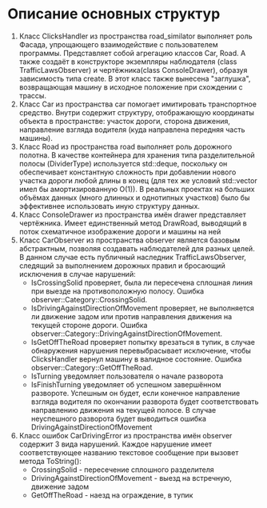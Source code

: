 # Описание основных структур

1. Класс ClicksHandler из пространства road_similator выполняет роль Фасада, упрощающего взаимодействие с пользователем программы. Представляет собой агрегацию классов Car, Road. А также создаёт в конструкторе экземпляры наблюдателя (class TrafficLawsObserver) и чертёжника(class ConsoleDrawer), образуя зависимость типа create. В этот класс также вынесена "заглушка", возвращающая машину в исходное положение при схождении с трассы.
2. Класс Car из пространства car помогает имитировать транспортное средство. Внутри содержит структуру, отображающую координаты объекта в пространстве: участок дороги, сторона движения, направление взгляда водителя (куда направлена передняя часть машины).
3. Класс Road из пространства road выполняет роль дорожного полотна. В качестве контейнера для хранения типа разделительной полосы (DividerType) используется std::deque, поскольку он обеспечивает константную сложность при добавлении нового участка дороги любой длины в конец (для тех же условий std::vector имел бы амортизированную О(1)). В реальных проектах на больших объёмах данных (много длинных и однотипных участков) было бы эффективнее использовать иную структуру данных.
4. Класс ConsoleDrawer из пространства имён drawer представляет чертёжника. Имеет единственный метод DrawRoad, выводящий в поток схематичное изображение дороги и машины на ней
5. Класс CarObserver из пространства observer является базовым абстрактным, позволяя создавать наблюдателей для разных целей. В данном случае есть публичный наследник TrafficLawsObserver, следящий за выполнением дорожных правил и бросающий исключения в случае нарушений:
	- IsCrossingSolid проверяет, была ли пересечена сплошная линия при выезде на противоположную полосу. Ошибка observer::Category::CrossingSolid.
	- IsDrivingAgainstDirectionOfMovement проверяет, не выполняется ли движение задом или против направления движения на текущей стороне дороги. Ошибка observer::Category::DrivingAgainstDirectionOfMovement.
	- IsGetOffTheRoad проверяет попытку врезаться в тупик, в случае обнаружения нарушения перевыбрасывает исключение, чтобы ClicksHandler вернул машину в валидное состояние. Ошибка observer::Category::GetOffTheRoad.
	- IsTurning уведомляет пользователя о начале разворота
	- IsFinishTurning уведомляет об успешном завершённом развороте. Успешным он будет, если конечное направление взгляда водителя по окончании разворота будет соответствовать направлению движения на текущей полосе. В случае неуспешного разворота будет выводиться ошибка DrivingAgainstDirectionOfMovement
6. Класс ошибок CarDrivingError из пространства имён observer содержит 3 вида нарушений. Каждое нарушение имеет соответствующее названию текстовое сообщение при вызовет метода ToString():
	- CrossingSolid - пересечение сплошного разделителя
	- DrivingAgainstDirectionOfMovement - выезд на встречную, движение задом
	- GetOffTheRoad - наезд на ограждение, в тупик
